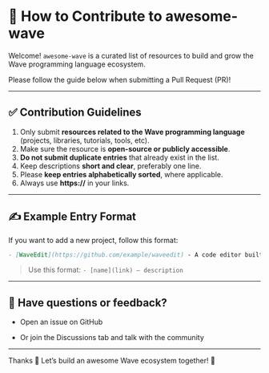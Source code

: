 # 🙌 How to Contribute to awesome-wave
Welcome! `awesome-wave` is a curated list of resources to build and grow the Wave programming language ecosystem.

Please follow the guide below when submitting a Pull Request (PR)!

---

## ✅ Contribution Guidelines
1. Only submit **resources related to the Wave programming language** (projects, libraries, tutorials, tools, etc).
2. Make sure the resource is **open-source or publicly accessible**.
3. **Do not submit duplicate entries** that already exist in the list.
4. Keep descriptions **short and clear**, preferably one line.
5. Please **keep entries alphabetically sorted**, where applicable.
6. Always use **https://** in your links.

---

## ✍️ Example Entry Format
If you want to add a new project, follow this format:

```markdown
- [WaveEdit](https://github.com/example/waveedit) - A code editor built specifically for the Wave programming language
```

> Use this format: `- [name](link) – description`

---

## 💬 Have questions or feedback?
* Open an issue on GitHub

* Or join the Discussions tab and talk with the community

---

Thanks 💙
Let’s build an awesome Wave ecosystem together! 🌊